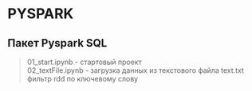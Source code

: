# PYSPARK

## Пакет Pyspark SQL

> 01_start.ipynb - стартовый проект  
> 02_textFile.ipynb - загрузка данных из текстового файла text.txt  
>               фильтр rdd по ключевому слову  